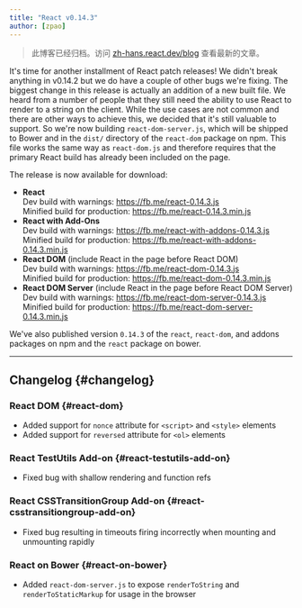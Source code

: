 ```yaml
---
title: "React v0.14.3"
author: [zpao]
---
```


<div class="scary">

> 此博客已经归档。访问 [zh-hans.react.dev/blog](https://zh-hans.react.dev/blog) 查看最新的文章。

</div>

It's time for another installment of React patch releases! We didn't break anything in v0.14.2 but we do have a couple of other bugs we're fixing. The biggest change in this release is actually an addition of a new built file. We heard from a number of people that they still need the ability to use React to render to a string on the client. While the use cases are not common and there are other ways to achieve this, we decided that it's still valuable to support. So we're now building `react-dom-server.js`, which will be shipped to Bower and in the `dist/` directory of the `react-dom` package on npm. This file works the same way as `react-dom.js` and therefore requires that the primary React build has already been included on the page.

The release is now available for download:

* **React**  
  Dev build with warnings: <https://fb.me/react-0.14.3.js>  
  Minified build for production: <https://fb.me/react-0.14.3.min.js>  
* **React with Add-Ons**  
  Dev build with warnings: <https://fb.me/react-with-addons-0.14.3.js>  
  Minified build for production: <https://fb.me/react-with-addons-0.14.3.min.js>  
* **React DOM** (include React in the page before React DOM)  
  Dev build with warnings: <https://fb.me/react-dom-0.14.3.js>  
  Minified build for production: <https://fb.me/react-dom-0.14.3.min.js>  
* **React DOM Server** (include React in the page before React DOM Server)  
  Dev build with warnings: <https://fb.me/react-dom-server-0.14.3.js>  
  Minified build for production: <https://fb.me/react-dom-server-0.14.3.min.js>  

We've also published version `0.14.3` of the `react`, `react-dom`, and addons packages on npm and the `react` package on bower.

- - -

## Changelog {#changelog}

### React DOM {#react-dom}
- Added support for `nonce` attribute for `<script>` and `<style>` elements
- Added support for `reversed` attribute for `<ol>` elements

### React TestUtils Add-on {#react-testutils-add-on}
- Fixed bug with shallow rendering and function refs

### React CSSTransitionGroup Add-on {#react-csstransitiongroup-add-on}
- Fixed bug resulting in timeouts firing incorrectly when mounting and unmounting rapidly

### React on Bower {#react-on-bower}
- Added `react-dom-server.js` to expose `renderToString` and `renderToStaticMarkup` for usage in the browser

